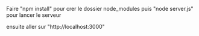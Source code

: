 Faire "npm install" pour crer le dossier node_modules
puis "node server.js" pour lancer le serveur

ensuite aller sur "http://localhost:3000"
